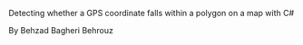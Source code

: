 Detecting whether a GPS coordinate falls within a polygon on a map with C#

By Behzad Bagheri Behrouz
